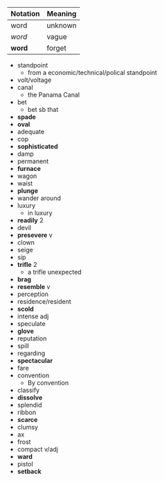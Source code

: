| Notation | Meaning |
| -------- | ------- |
| word     | unknown |
| _word_   | vague   |
| **word** | forget  |

- standpoint
  - from a economic/technical/polical standpoint
- volt/voltage
- canal
  - the Panama Canal
- bet
  - bet sb that
- **spade**
- **oval**
- adequate
- cop
- **sophisticated**
- damp
- permanent
- **furnace**
- wagon
- waist
- **plunge**
- wander around
- luxury
  - in luxury
- **readily** 2
- devil
- **presevere** v
- clown
- seige
- sip
- **trifle** 2
  - a trifle unexpected
- **brag**
- **resemble** v
- perception
- residence/resident
- **scold**
- intense adj
- speculate
- **glove**
- reputation
- spill
- regarding
- **spectacular**
- fare
- convention
  - By convention
- classify
- **dissolve**
- splendid
- ribbon
- **scarce**
- clumsy
- ax
- frost
- compact v/adj
- **ward**
- pistol
- **setback**
